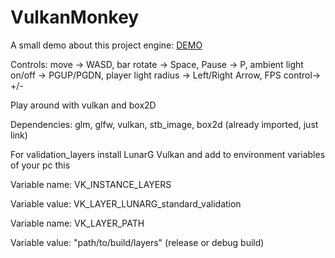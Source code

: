 # VulkanMonkey

A small demo about this project engine: [DEMO](https://www.dropbox.com/s/vfkxy1qfr16ljkw/demo.7z?dl=0) 

Controls: move -> WASD, bar rotate -> Space, Pause -> P, ambient light on/off -> PGUP/PGDN, player light radius -> Left/Right Arrow, FPS control-> +/- 

Play around with vulkan and box2D

Dependencies: glm, glfw, vulkan, stb_image, box2d (already imported, just link)

For validation_layers install LunarG Vulkan and add to environment variables of your pc this

Variable name: VK_INSTANCE_LAYERS

Variable value: VK_LAYER_LUNARG_standard_validation

Variable name: VK_LAYER_PATH

Variable value: "path/to/build/layers" (release or debug build)
